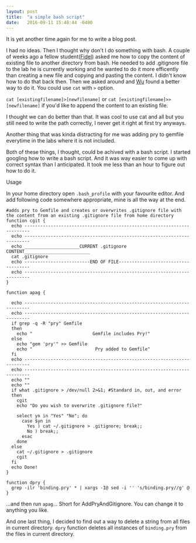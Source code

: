 ```yaml
---
layout: post
title:  "a simple bash script"
date:   2016-09-11 15:48:44 -0400
---
```




It is yet another time again for me to write a blog post.

I had no ideas. 
Then I thought why don't I do something with bash. A couple of weeks ago a fellow student([Fidel](https://unorientedobject.wordpress.com/)) asked me how to copy the content of existing file to another directory from bash. He needed to add .gitignore file to the lab he is currently working and he wanted to do it more efficently than creating a new file and copying and pasting the content. I didn't know how to do that back then. Then we asked around and [Wu](https://irevived1.github.io/) found a better way to do it. You could use ```cat``` with ```>``` option. 

``` cat [existingfilename]>[newfilename] ``` or ```cat [existingfilename]>>[newfilename]```  if you'd like to append the content to an existing file. 


I thought we can do better than that. It was cool to use cat and all but you still need to write the path correctly, I never get it right at first try anyways.

Another thing that was kinda distracting for me was adding pry to gemfile everytime in the labs where it is not included.

Both of these things, I thought, could be achived with a bash script. I started googling how to write a bash script. And it was way easier to come up with correct syntax than I anticipated. It took me less than an hour to figure out how to do it. 


Usage

In your home directory open ```.bash_profile``` with your favourite editor. And add following code somewhere appropriate, mine is all the way at the end.



```
#adds pry to Gemfile and creates or overwrites .gitignore file with the content from an existing .gitignore file from home directory
function cgit {
  echo ------------------------------------------------------------------------
  echo ------------------------------------------------------------------------
  echo _____________________CURRENT .gitignore CONTENT_________________________
  cat .gitignore
  echo -------------------------END OF FILE------------------------------------
  echo ------------------------------------------------------------------------
}

function apag {

  echo ------------------------------------------------------------------------
  echo ------------------------------------------------------------------------
  if grep -q -R "pry" Gemfile
  then
    echo "                       Gemfile includes Pry!"
  else
    echo "gem 'pry'" >> Gemfile
    echo "                        Pry added to Gemfile"
  fi
  echo ------------------------------------------------------------------------
  echo ------------------------------------------------------------------------
  echo ""
  echo ""
  if what .gitignore > /dev/null 2>&1; #Standard in, out, and error
  then
    cgit
    echo "Do you wish to overwrite .gitignore file?"

    select yn in "Yes" "No"; do
      case $yn in
        Yes ) cat ~/.gitignore > .gitignore; break;;
        No ) break;;
      esac
    done
  else
    cat ~/.gitignore > .gitignore
    cgit
  fi
  echo Done!
}

function dpry {
  grep -ilr 'binding.pry' * | xargs -I@ sed -i '' 's/binding.pry//g' @
}

```

...and then run ```apag```...
Short for AddPryAndGitignore. You can change it to anything you like. 

And one last thing, I decided to find out a way to delete a string from all files in current directory. ```dpry``` function deletes all instances of ```binding.pry``` from the files in current directory.

